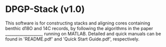 # DPGP-Stack (v1.0)

This software is for constructing stacks and aligning cores containing benthic d18O and 14C records, by following the algorithms in the paper __________________, running on MATLAB. Detailed and quick manuals can be found in 'README.pdf' and 'Quick Start Guide.pdf', respectively.
